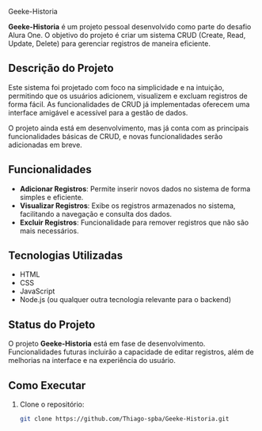 Geeke-Historia

**Geeke-Historia** é um projeto pessoal desenvolvido como parte do desafio Alura One. O objetivo do projeto é criar um sistema CRUD (Create, Read, Update, Delete) para gerenciar registros de maneira eficiente.

## Descrição do Projeto

Este sistema foi projetado com foco na simplicidade e na intuição, permitindo que os usuários adicionem, visualizem e excluam registros de forma fácil. As funcionalidades de CRUD já implementadas oferecem uma interface amigável e acessível para a gestão de dados.

O projeto ainda está em desenvolvimento, mas já conta com as principais funcionalidades básicas de CRUD, e novas funcionalidades serão adicionadas em breve.

## Funcionalidades

- **Adicionar Registros**: Permite inserir novos dados no sistema de forma simples e eficiente.
- **Visualizar Registros**: Exibe os registros armazenados no sistema, facilitando a navegação e consulta dos dados.
- **Excluir Registros**: Funcionalidade para remover registros que não são mais necessários.

## Tecnologias Utilizadas

- HTML
- CSS
- JavaScript
- Node.js (ou qualquer outra tecnologia relevante para o backend)

## Status do Projeto

O projeto **Geeke-Historia** está em fase de desenvolvimento. Funcionalidades futuras incluirão a capacidade de editar registros, além de melhorias na interface e na experiência do usuário.

## Como Executar

1. Clone o repositório:
   ```bash
   git clone https://github.com/Thiago-spba/Geeke-Historia.git
